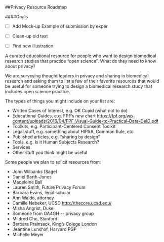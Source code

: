 ##Privacy Resource Roadmap

####Goals
- [ ] Add Mock-up Example of submission by exper
- [ ] Clean-up old text
- [ ] Find new illustration


A curated educational resource for people who want to design biomedical research studies that practice “open science”. What do they need to know about privacy?

We are surveying thought leaders in privacy and sharing in biomedical research and asking them to list a few of their favorite resources  that would be useful for someone trying to design a biomedical research study that includes open science practice.

The types of things you might include on your list are:
* Written Cases of Interest, e.g. OK Cupid (what not to do)
* Educational Guides, e.g. FPF’s new chart
https://fpf.org/wp-content/uploads/2016/04/FPF_Visual-Guide-to-Practical-Data-DeID.pdf
* Toolkits, e.g. Participant-Centered Consent Toolkit
* Legal stuff, e.g. something about HIPAA, Common Rule, etc.
* Published articles, e.g. “sharing by design” 
* Tools, e.g. Is it Human Subjects Research?
* Services
* Other stuff you think might be useful

Some people we plan to solicit resources from:
* John Wilbanks (Sage)
* Daniel Barth-Jones
* Madeleine Ball
* Lauren Smith, Future Privacy Forum 
* Barbara Evans, legal scholar
* Ann Waldo, attorney
* Camille Nebeker, UCSD http://thecore.ucsd.edu/
* Misha Angrist, Duke
* Someone from GA4GH -- privacy group
* Mildred Cho, Stanford
* Barbara Prainsack, King’s Colege London
* Jeantine Lunshof, Harvard PGP
* Michelle Meyer
